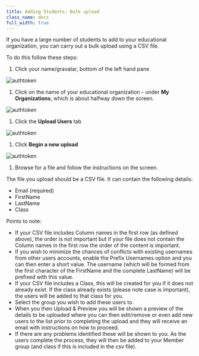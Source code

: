 ```yaml
---
title: Adding Students: Bulk upload
class_name: docs
full_width: true
---
```



If you have a large number of students to add to your educational organization, you can carry out a bulk upload using a CSV file.

To do this follow these steps:

1. Click your name/gravatar, bottom of the left hand pane
<img alt="authtoken" src="/img/docs/class_administration/profilepic.png" class="simple"/>

1. Click on the name of your  educational organization - under **My Organizations**, which is about halfway down the screen. 
<img alt="authtoken" src="/img/docs/class_administration/addteachers/myschoolorg.png" class="simple"/>

1. Click the **Upload Users** tab 
<img alt="authtoken" src="/img/docs/manage_organization/bulkupload/uploaduserstab.png" class="simple"/>

1. Click **Begin a new upload**
<img alt="authtoken" src="/img/docs/manage_organization/bulkupload/beginupload.png" class="simple"/>

1. Browse for a file and follow the instructions on the screen.


The file you upload should be a CSV file. It can contain the following details: 

  - Email (required) 
  - FirstName 
  - LastName
  - Class

Points to note:

- If your CSV file includes Column names in the first row (as defined above), the order is not important but if your file does not contain the Column names in the first row the order of the content is important.
- If you wish to minimize the chances of conflicts with existing usernames from other users accounts, enable the Prefix Usernames option and you can then enter a short value. The username (which will be formed from the first character of the FirstName and the complete LastName) will be prefixed with this value.
- If your CSV file includes a Class, this will be created for you if it does not already exist. If the class already exists (please note case is important), the users will be added to that class for you.
- Select the group you wish to add these users to. 
- When you then Upload & Preview you will be shown a preview of the details to be uploaded where you can then edit/remove or even add new users to the list prior to completing the upload and they will receive an email with instructions on how to proceed. 
- If there are any problems identified these will be shown to you. As the users complete the process, they will then be added to your Member group (and class if this is included in the csv file).
